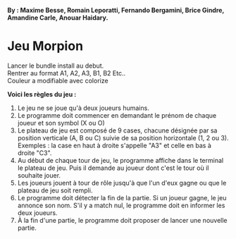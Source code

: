 **By : Maxime Besse, Romain Leporatti, Fernando Bergamini, Brice Gindre, Amandine Carle, Anouar Haidary.**

# Jeu Morpion

Lancer le bundle install au debut.\
Rentrer au format A1, A2, A3, B1, B2 Etc..\
Couleur a modifiable avec colorize

**Voici les règles du jeu :**

1. Le jeu ne se joue qu'à deux joueurs humains.
2. Le programme doit commencer en demandant le prénom de chaque joueur et son symbol (X ou O)
3. Le plateau de jeu est composé de 9 cases, chacune désignée par sa position verticale (A, B ou C) suivie de sa position horizontale (1, 2 ou 3). Exemples : la case en haut à droite s'appelle "A3" et celle en bas à droite "C3".
4. Au début de chaque tour de jeu, le programme affiche dans le terminal le plateau de jeu. Puis il demande au joueur dont c'est le tour où il souhaite jouer.
5. Les joueurs jouent à tour de rôle jusqu'à que l'un d'eux gagne ou que le plateau de jeu soit rempli.
6. Le programme doit détecter la fin de la partie. Si un joueur gagne, le jeu annonce son nom. S'il y a match nul, le programme doit en informer les deux joueurs.
7. À la fin d'une partie, le programme doit proposer de lancer une nouvelle partie.
